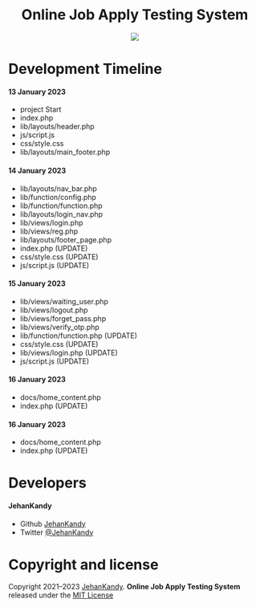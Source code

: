 <h1 align="center">Online Job Apply Testing System</h1>

<p align="center"><img src="https://wakatime.com/badge/user/0ac30051-5698-4ae9-851e-7d4853d4aba7/project/cc25b4ac-d6f6-463d-b423-cc1278cfcf24.svg"></p>


# Development Timeline

  <h4> 13 January 2023</h4>
  
  - project Start
  - index.php
  - lib/layouts/header.php
  - js/script.js
  - css/style.css
  - lib/layouts/main_footer.php
  
  <h4> 14 January 2023</h4>
    
  - lib/layouts/nav_bar.php
  - lib/function/config.php
  - lib/function/function.php
  - lib/layouts/login_nav.php
  - lib/views/login.php
  - lib/views/reg.php
  - lib/layouts/footer_page.php
  - index.php (UPDATE)
  - css/style.css (UPDATE)
  - js/script.js (UPDATE)
    
  <h4> 15 January 2023</h4>
  
  - lib/views/waiting_user.php
  - lib/views/logout.php
  - lib/views/forget_pass.php
  - lib/views/verify_otp.php
  - lib/function/function.php (UPDATE)
  - css/style.css (UPDATE)
  - lib/views/login.php (UPDATE)
  - js/script.js (UPDATE)
 
  <h4> 16 January 2023</h4>
  
  - docs/home_content.php
  - index.php (UPDATE)
  
  <h4> 16 January 2023</h4>
  
  - docs/home_content.php
  - index.php (UPDATE)
 




<h1>Developers</h1>
  <h4>JehanKandy</h4>

  - Github [JehanKandy](https://github.com/JehanKandy)
  - Twitter [@JehanKandy](https://twitter.com/jehankandy)
  
<h1>Copyright and license</h1>


Copyright 2021–2023 [JehanKandy](https://github.com/JehanKandy). <b>Online Job Apply Testing System</b> released under the [MIT License](https://github.com/JehanKandy/Online-Job-Apply-System/blob/main/LICENSE)
